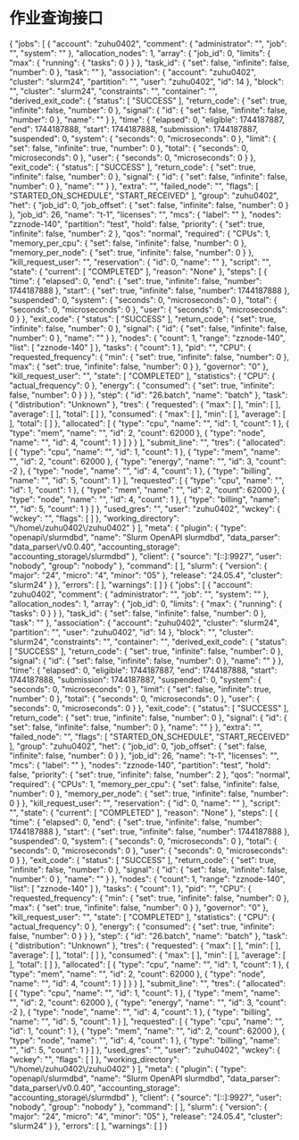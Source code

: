 #  作业查询接口

<api-doc openapi-path="../../specifications/getJob.yaml">
  <api-endpoint endpoint="/slurmdb/{version}/job/{jobId}" method="GET">
        <response type="200">
          <sample>
            {
  "jobs": [
    {
      "account": "zuhu0402",
      "comment": {
        "administrator": "",
        "job": "",
        "system": ""
      },
      "allocation_nodes": 1,
      "array": {
        "job_id": 0,
        "limits": {
          "max": {
            "running": {
              "tasks": 0
            }
          }
        },
        "task_id": {
          "set": false,
          "infinite": false,
          "number": 0
        },
        "task": ""
      },
      "association": {
        "account": "zuhu0402",
        "cluster": "slurm24",
        "partition": "",
        "user": "zuhu0402",
        "id": 14
      },
      "block": "",
      "cluster": "slurm24",
      "constraints": "",
      "container": "",
      "derived_exit_code": {
        "status": [
          "SUCCESS"
        ],
        "return_code": {
          "set": true,
          "infinite": false,
          "number": 0
        },
        "signal": {
          "id": {
            "set": false,
            "infinite": false,
            "number": 0
          },
          "name": ""
        }
      },
      "time": {
        "elapsed": 0,
        "eligible": 1744187887,
        "end": 1744187888,
        "start": 1744187888,
        "submission": 1744187887,
        "suspended": 0,
        "system": {
          "seconds": 0,
          "microseconds": 0
        },
        "limit": {
          "set": false,
          "infinite": true,
          "number": 0
        },
        "total": {
          "seconds": 0,
          "microseconds": 0
        },
        "user": {
          "seconds": 0,
          "microseconds": 0
        }
      },
      "exit_code": {
        "status": [
          "SUCCESS"
        ],
        "return_code": {
          "set": true,
          "infinite": false,
          "number": 0
        },
        "signal": {
          "id": {
            "set": false,
            "infinite": false,
            "number": 0
          },
          "name": ""
        }
      },
      "extra": "",
      "failed_node": "",
      "flags": [
        "STARTED_ON_SCHEDULE",
        "START_RECEIVED"
      ],
      "group": "zuhu0402",
      "het": {
        "job_id": 0,
        "job_offset": {
          "set": false,
          "infinite": false,
          "number": 0
        }
      },
      "job_id": 26,
      "name": "t-1",
      "licenses": "",
      "mcs": {
        "label": ""
      },
      "nodes": "zznode-140",
      "partition": "test",
      "hold": false,
      "priority": {
        "set": true,
        "infinite": false,
        "number": 2
      },
      "qos": "normal",
      "required": {
        "CPUs": 1,
        "memory_per_cpu": {
          "set": false,
          "infinite": false,
          "number": 0
        },
        "memory_per_node": {
          "set": true,
          "infinite": false,
          "number": 0
        }
      },
      "kill_request_user": "",
      "reservation": {
        "id": 0,
        "name": ""
      },
      "script": "",
      "state": {
        "current": [
          "COMPLETED"
        ],
        "reason": "None"
      },
      "steps": [
        {
          "time": {
            "elapsed": 0,
            "end": {
              "set": true,
              "infinite": false,
              "number": 1744187888
            },
            "start": {
              "set": true,
              "infinite": false,
              "number": 1744187888
            },
            "suspended": 0,
            "system": {
              "seconds": 0,
              "microseconds": 0
            },
            "total": {
              "seconds": 0,
              "microseconds": 0
            },
            "user": {
              "seconds": 0,
              "microseconds": 0
            }
          },
          "exit_code": {
            "status": [
              "SUCCESS"
            ],
            "return_code": {
              "set": true,
              "infinite": false,
              "number": 0
            },
            "signal": {
              "id": {
                "set": false,
                "infinite": false,
                "number": 0
              },
              "name": ""
            }
          },
          "nodes": {
            "count": 1,
            "range": "zznode-140",
            "list": [
              "zznode-140"
            ]
          },
          "tasks": {
            "count": 1
          },
          "pid": "",
          "CPU": {
            "requested_frequency": {
              "min": {
                "set": true,
                "infinite": false,
                "number": 0
              },
              "max": {
                "set": true,
                "infinite": false,
                "number": 0
              }
            },
            "governor": "0"
          },
          "kill_request_user": "",
          "state": [
            "COMPLETED"
          ],
          "statistics": {
            "CPU": {
              "actual_frequency": 0
            },
            "energy": {
              "consumed": {
                "set": true,
                "infinite": false,
                "number": 0
              }
            }
          },
          "step": {
            "id": "26.batch",
            "name": "batch"
          },
          "task": {
            "distribution": "Unknown"
          },
          "tres": {
            "requested": {
              "max": [
              ],
              "min": [
              ],
              "average": [
              ],
              "total": [
              ]
            },
            "consumed": {
              "max": [
              ],
              "min": [
              ],
              "average": [
              ],
              "total": [
              ]
            },
            "allocated": [
              {
                "type": "cpu",
                "name": "",
                "id": 1,
                "count": 1
              },
              {
                "type": "mem",
                "name": "",
                "id": 2,
                "count": 62000
              },
              {
                "type": "node",
                "name": "",
                "id": 4,
                "count": 1
              }
            ]
          }
        }
      ],
      "submit_line": "",
      "tres": {
        "allocated": [
          {
            "type": "cpu",
            "name": "",
            "id": 1,
            "count": 1
          },
          {
            "type": "mem",
            "name": "",
            "id": 2,
            "count": 62000
          },
          {
            "type": "energy",
            "name": "",
            "id": 3,
            "count": -2
          },
          {
            "type": "node",
            "name": "",
            "id": 4,
            "count": 1
          },
          {
            "type": "billing",
            "name": "",
            "id": 5,
            "count": 1
          }
        ],
        "requested": [
          {
            "type": "cpu",
            "name": "",
            "id": 1,
            "count": 1
          },
          {
            "type": "mem",
            "name": "",
            "id": 2,
            "count": 62000
          },
          {
            "type": "node",
            "name": "",
            "id": 4,
            "count": 1
          },
          {
            "type": "billing",
            "name": "",
            "id": 5,
            "count": 1
          }
        ]
      },
      "used_gres": "",
      "user": "zuhu0402",
      "wckey": {
        "wckey": "",
        "flags": [
        ]
      },
      "working_directory": "\/home\/zuhu0402\/zuhu0402"
    }
  ],
  "meta": {
    "plugin": {
      "type": "openapi\/slurmdbd",
      "name": "Slurm OpenAPI slurmdbd",
      "data_parser": "data_parser\/v0.0.40",
      "accounting_storage": "accounting_storage\/slurmdbd"
    },
    "client": {
      "source": "[::]:9927",
      "user": "nobody",
      "group": "nobody"
    },
    "command": [
    ],
    "slurm": {
      "version": {
        "major": "24",
        "micro": "4",
        "minor": "05"
      },
      "release": "24.05.4",
      "cluster": "slurm24"
    }
  },
  "errors": [
  ],
  "warnings": [
  ]
}
          </sample>
        </response>
  </api-endpoint>
</api-doc>

<api-doc openapi-path="../../specifications/getJobs.yaml">
<api-endpoint endpoint="/slurmdb/{version}/jobs" method="GET">
        <response type="200">
          <sample>
            {
  "jobs": [
    {
      "account": "zuhu0402",
      "comment": {
        "administrator": "",
        "job": "",
        "system": ""
      },
      "allocation_nodes": 1,
      "array": {
        "job_id": 0,
        "limits": {
          "max": {
            "running": {
              "tasks": 0
            }
          }
        },
        "task_id": {
          "set": false,
          "infinite": false,
          "number": 0
        },
        "task": ""
      },
      "association": {
        "account": "zuhu0402",
        "cluster": "slurm24",
        "partition": "",
        "user": "zuhu0402",
        "id": 14
      },
      "block": "",
      "cluster": "slurm24",
      "constraints": "",
      "container": "",
      "derived_exit_code": {
        "status": [
          "SUCCESS"
        ],
        "return_code": {
          "set": true,
          "infinite": false,
          "number": 0
        },
        "signal": {
          "id": {
            "set": false,
            "infinite": false,
            "number": 0
          },
          "name": ""
        }
      },
      "time": {
        "elapsed": 0,
        "eligible": 1744187887,
        "end": 1744187888,
        "start": 1744187888,
        "submission": 1744187887,
        "suspended": 0,
        "system": {
          "seconds": 0,
          "microseconds": 0
        },
        "limit": {
          "set": false,
          "infinite": true,
          "number": 0
        },
        "total": {
          "seconds": 0,
          "microseconds": 0
        },
        "user": {
          "seconds": 0,
          "microseconds": 0
        }
      },
      "exit_code": {
        "status": [
          "SUCCESS"
        ],
        "return_code": {
          "set": true,
          "infinite": false,
          "number": 0
        },
        "signal": {
          "id": {
            "set": false,
            "infinite": false,
            "number": 0
          },
          "name": ""
        }
      },
      "extra": "",
      "failed_node": "",
      "flags": [
        "STARTED_ON_SCHEDULE",
        "START_RECEIVED"
      ],
      "group": "zuhu0402",
      "het": {
        "job_id": 0,
        "job_offset": {
          "set": false,
          "infinite": false,
          "number": 0
        }
      },
      "job_id": 26,
      "name": "t-1",
      "licenses": "",
      "mcs": {
        "label": ""
      },
      "nodes": "zznode-140",
      "partition": "test",
      "hold": false,
      "priority": {
        "set": true,
        "infinite": false,
        "number": 2
      },
      "qos": "normal",
      "required": {
        "CPUs": 1,
        "memory_per_cpu": {
          "set": false,
          "infinite": false,
          "number": 0
        },
        "memory_per_node": {
          "set": true,
          "infinite": false,
          "number": 0
        }
      },
      "kill_request_user": "",
      "reservation": {
        "id": 0,
        "name": ""
      },
      "script": "",
      "state": {
        "current": [
          "COMPLETED"
        ],
        "reason": "None"
      },
      "steps": [
        {
          "time": {
            "elapsed": 0,
            "end": {
              "set": true,
              "infinite": false,
              "number": 1744187888
            },
            "start": {
              "set": true,
              "infinite": false,
              "number": 1744187888
            },
            "suspended": 0,
            "system": {
              "seconds": 0,
              "microseconds": 0
            },
            "total": {
              "seconds": 0,
              "microseconds": 0
            },
            "user": {
              "seconds": 0,
              "microseconds": 0
            }
          },
          "exit_code": {
            "status": [
              "SUCCESS"
            ],
            "return_code": {
              "set": true,
              "infinite": false,
              "number": 0
            },
            "signal": {
              "id": {
                "set": false,
                "infinite": false,
                "number": 0
              },
              "name": ""
            }
          },
          "nodes": {
            "count": 1,
            "range": "zznode-140",
            "list": [
              "zznode-140"
            ]
          },
          "tasks": {
            "count": 1
          },
          "pid": "",
          "CPU": {
            "requested_frequency": {
              "min": {
                "set": true,
                "infinite": false,
                "number": 0
              },
              "max": {
                "set": true,
                "infinite": false,
                "number": 0
              }
            },
            "governor": "0"
          },
          "kill_request_user": "",
          "state": [
            "COMPLETED"
          ],
          "statistics": {
            "CPU": {
              "actual_frequency": 0
            },
            "energy": {
              "consumed": {
                "set": true,
                "infinite": false,
                "number": 0
              }
            }
          },
          "step": {
            "id": "26.batch",
            "name": "batch"
          },
          "task": {
            "distribution": "Unknown"
          },
          "tres": {
            "requested": {
              "max": [
              ],
              "min": [
              ],
              "average": [
              ],
              "total": [
              ]
            },
            "consumed": {
              "max": [
              ],
              "min": [
              ],
              "average": [
              ],
              "total": [
              ]
            },
            "allocated": [
              {
                "type": "cpu",
                "name": "",
                "id": 1,
                "count": 1
              },
              {
                "type": "mem",
                "name": "",
                "id": 2,
                "count": 62000
              },
              {
                "type": "node",
                "name": "",
                "id": 4,
                "count": 1
              }
            ]
          }
        }
      ],
      "submit_line": "",
      "tres": {
        "allocated": [
          {
            "type": "cpu",
            "name": "",
            "id": 1,
            "count": 1
          },
          {
            "type": "mem",
            "name": "",
            "id": 2,
            "count": 62000
          },
          {
            "type": "energy",
            "name": "",
            "id": 3,
            "count": -2
          },
          {
            "type": "node",
            "name": "",
            "id": 4,
            "count": 1
          },
          {
            "type": "billing",
            "name": "",
            "id": 5,
            "count": 1
          }
        ],
        "requested": [
          {
            "type": "cpu",
            "name": "",
            "id": 1,
            "count": 1
          },
          {
            "type": "mem",
            "name": "",
            "id": 2,
            "count": 62000
          },
          {
            "type": "node",
            "name": "",
            "id": 4,
            "count": 1
          },
          {
            "type": "billing",
            "name": "",
            "id": 5,
            "count": 1
          }
        ]
      },
      "used_gres": "",
      "user": "zuhu0402",
      "wckey": {
        "wckey": "",
        "flags": [
        ]
      },
      "working_directory": "\/home\/zuhu0402\/zuhu0402"
    }
  ],
  "meta": {
    "plugin": {
      "type": "openapi\/slurmdbd",
      "name": "Slurm OpenAPI slurmdbd",
      "data_parser": "data_parser\/v0.0.40",
      "accounting_storage": "accounting_storage\/slurmdbd"
    },
    "client": {
      "source": "[::]:9927",
      "user": "nobody",
      "group": "nobody"
    },
    "command": [
    ],
    "slurm": {
      "version": {
        "major": "24",
        "micro": "4",
        "minor": "05"
      },
      "release": "24.05.4",
      "cluster": "slurm24"
    }
  },
  "errors": [
  ],
  "warnings": [
  ]
}
          </sample>
        </response>
  </api-endpoint>
</api-doc>